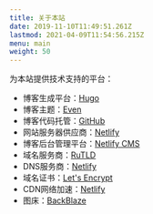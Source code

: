 ```yaml
---
title: 关于本站
date: 2019-11-10T11:49:51.261Z
lastmod: 2021-04-09T11:54:56.215Z
menu: main
weight: 50
---
```

为本站提供技术支持的平台：

* 博客生成平台：[Hugo](https://gohugo.io/)
* 博客主题：[Even](https://github.com/olOwOlo/hugo-theme-even)
* 博客代码托管：[GitHub](https://github.com/)
* 网站服务器供应商：[Netlify](https://www.netlify.com/)
* 博客后台管理平台：[Netlify CMS](https://www.netlifycms.org/)
* 域名服务商：[RuTLD](https://ru-tld.ru/en/)
* DNS服务商：[Netlify](https://www.netlify.com/)
* 域名证书：[Let's Encrypt](https://letsencrypt.org/)
* CDN网络加速：[Netlify](https://www.netlify.com/)
* 图床：[BackBlaze](https://www.backblaze.com/)

